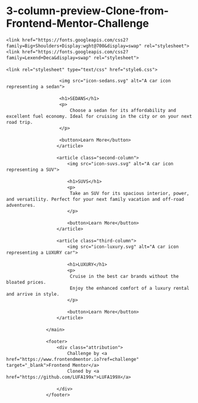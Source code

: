 # 3-column-preview-Clone-from-Frontend-Mentor-Challenge

<!DOCTYPE html>
<html lang="en">
<head>
    <meta charset="UTF-8">
    <meta http-equiv="X-UA-Compatible" content="IE=edge">
    <meta name="viewport" content="width=device-width, initial-scale=1.0">
    <title>clone 3-column preview card component</title>

    <link href="https://fonts.googleapis.com/css2?family=Big+Shoulders+Display:wght@700&display=swap" rel="stylesheet">
	<link href="https://fonts.googleapis.com/css2?family=Lexend+Deca&display=swap" rel="stylesheet">

    <link rel="stylesheet" type="text/css" href="style6.css">
</head>
<body>
                   <main>
                       <article class="first-column">

                        <img src="icon-sedans.svg" alt="A car icon representing a sedan">

                        <h1>SEDANS</h1>
                        <p>
                            Choose a sedan for its affordability and excellent fuel economy. Ideal for cruising in the city or on your next road trip. 
                        </p>

                        <button>Learn More</button>
                       </article>

                       <article class="second-column">
                           <img src="icon-suvs.svg" alt="A car icon representing a SUV">

                           <h1>SUVS</h1>
                           <p>
                            Take an SUV for its spacious interior, power, and versatility. Perfect for your next family vacation and off-road adventures.
                           </p>

                           <button>Learn More</button>
                       </article>

                       <article class="third-column">
                           <img src="icon-luxury.svg" alt="A car icon representing a LUXURY car">

                           <h1>LUXURY</h1>
                           <p>
                            Cruise in the best car brands without the bloated prices.
                            Enjoy the enhanced comfort of a luxury rental and arrive in style.
                           </p>

                           <button>Learn More</button>
                       </article>

                   </main>
                   
                   <footer>
                       <div class="attribution">
                           Challenge by <a href="https://www.frontendmentor.io?ref=challenge" target="_blank">Frontend Mentor</a>
                           Cloned by <a href="https://github.com/LUFA199x">LUFA199X</a>

                       </div>
                   </footer>

</body>
</html>
